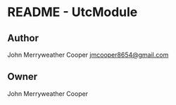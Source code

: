 # README - UtcModule

## Author

John Merryweather Cooper <jmcooper8654@gmail.com>

## Owner

John Merryweather Cooper
